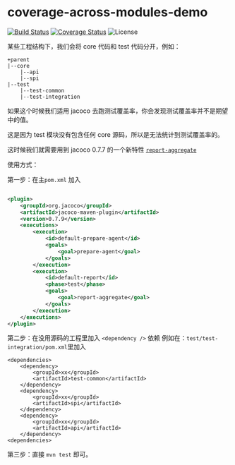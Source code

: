 # coverage-across-modules-demo

[![Build Status](https://travis-ci.org/ujjboy/coverage-across-modules.svg?branch=master)](https://travis-ci.org/ujjboy/coverage-across-modules)
[![Coverage Status](https://codecov.io/gh/ujjboy/coverage-across-modules/branch/master/graph/badge.svg)](https://codecov.io/gh/ujjboy/coverage-across-modules)
![License](https://img.shields.io/badge/license-Apache--2.0-green.svg)


某些工程结构下，我们会将 core 代码和 test 代码分开，例如：

```
+parent
|--core
    |--api
    |--spi
|--test
    |--test-common
    |--test-integration
```

如果这个时候我们适用 jacoco 去跑测试覆盖率，你会发现测试覆盖率并不是期望中的值。

这是因为 test 模块没有包含任何 core 源码，所以是无法统计到测试覆盖率的。

这时候我们就需要用到 jacoco 0.7.7 的一个新特性 [`report-aggregate`](http://www.jacoco.org/jacoco/trunk/doc/report-aggregate-mojo.html)

使用方式：

第一步：在主`pom.xml` 加入

```xml

<plugin>
    <groupId>org.jacoco</groupId>
    <artifactId>jacoco-maven-plugin</artifactId>
    <version>0.7.9</version>
    <executions>
        <execution>
            <id>default-prepare-agent</id>
            <goals>
                <goal>prepare-agent</goal>
            </goals>
        </execution>
        <execution>
            <id>default-report</id>
            <phase>test</phase>
            <goals>
                <goal>report-aggregate</goal>
            </goals>
        </execution>
    </executions>
</plugin>  
```

第二步：在没用源码的工程里加入 `<dependency />` 依赖
例如在：`test/test-integration/pom.xml`里加入
```
<dependencies>
    <dependency>
        <groupId>xx</groupId>
        <artifactId>test-common</artifactId>
    </dependency>
    <dependency>
        <groupId>xx</groupId>
        <artifactId>spi</artifactId>
    </dependency>
    <dependency>
        <groupId>xx</groupId>
        <artifactId>api</artifactId>
    </dependency>
<dependencies>
```

第三步：直接 `mvn test` 即可。
